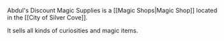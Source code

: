 Abdul's Discount Magic Supplies is a [[Magic Shops|Magic Shop]] located in the [[City of Silver Cove]].

It sells all kinds of curiosities and magic items.

